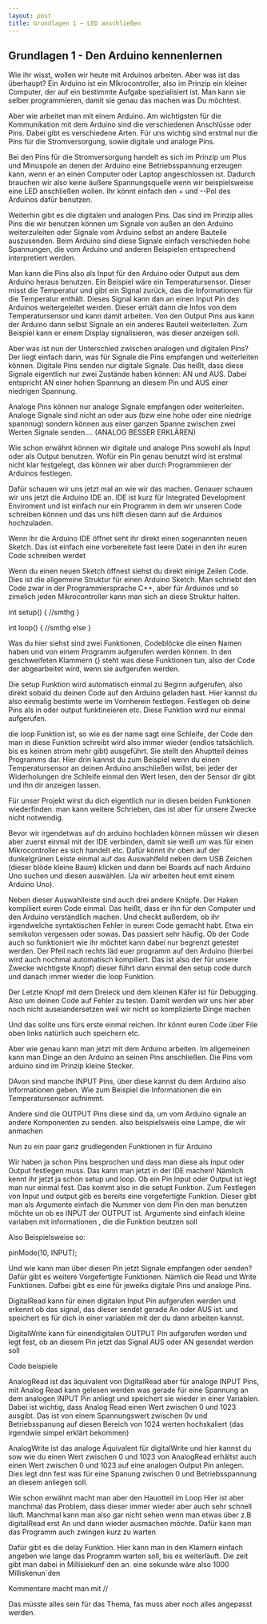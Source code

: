 ```yaml
---
layout: post
title: Grundlagen 1 – LED anschließen
---
```


## Grundlagen 1 - Den Arduino kennenlernen

Wie ihr wisst, wollen wir heute mit Arduinos arbeiten. Aber was ist das überhaupt? Ein Arduino ist ein Mikrocontroller, also im Prinzip ein kleiner Computer, der auf ein bestimmte Aufgabe spezialisiert ist. Man kann sie selber programmieren, damit sie genau das machen was Du möchtest.

Aber wie arbeitet man mit einem Arduino. Am wichtigsten für die Kommunikation mit dem Arduino sind die verschiedenen Anschlüsse oder Pins.
Dabei gibt es verschiedene Arten. Für uns wichtig sind erstmal nur die Pins für die Stromversorgung, sowie digitale und analoge Pins.

Bei den Pins für die Stromversorgung handelt es sich im Prinzip um Plus und Minuspole an denen der Arduino eine Betriebsspannung erzeugen kann, wenn er an einen Computer oder Laptop angeschlossen ist. Dadurch brauchen wir also keine äußere Spannungsquelle wenn wir beispielsweise eine LED anschließen wollen. Ihr könnt einfach den + und --Pol des Arduinos dafür benutzen. 

Weiterhin gibt es die digitalen und analogen Pins. Das sind im Prinzip alles Pins die wir benutzen können um Signale von außen an den Arduino weiterzuleiten oder Signale vom Arduino selbst an andere Bauteile auszusenden. Beim Arduino sind diese Signale einfach verschieden hohe Spannungen, die vom Arduino und anderen Beispielen entsprechend interpretiert werden.


Man kann die Pins also als Input für den Arduino oder Output aus dem Arduino heraus benutzen. Ein Beispiel wäre ein Temperatursensor. Dieser misst die Temperatur und gibt ein Signal zurück, das die Informationen für die Temperatur enthält. Dieses Signal kann dan an einen Input Pin des Arduinos weitergeleitet werden. Dieser erhält dann die Infos von dem Temperatursensor und kann damit arbeiten. Von den Output Pins aus kann der Arduino dann selbst Signale an ein anderes Bauteil weiterleiten. Zum Beispiel kann er einem Display signalisieren, was dieser anzeigen soll.

Aber was ist nun der Unterschied zwischen analogen und digitalen Pins? Der liegt einfach darin, was für Signale die Pins empfangen und weiterleiten können. Digitale Pins senden nur digitale Signale. Das heißt, dass diese Signale eigentlich nur zwei Zustände haben können: AN und AUS. Dabei entspricht AN einer hohen Spannung an diesem Pin und AUS einer niedrigen Spannung.

Analoge Pins können nur analoge Signale empfangen oder weiterleiten. Analoge Signale sind nicht an oder aus (bzw eine hohe oder eine niedrige spannnug) sondern können aus einer ganzen Spanne zwischen zwei Werten Signale senden....
(ANALOG BESSER ERKLÄREN)

Wie schon erwähnt können wir digitale und analoge Pins sowohl als Input oder als Output benutzen. Wofür ein Pin genau benutzt wird ist erstmal nicht klar festgelegt, das können wir aber durch Programmieren der Arduinos festlegen.

Dafür schauen wir uns jetzt mal an wie wir das machen. Genauer schauen wir uns jetzt die Arduino IDE an. IDE ist kurz für Integrated Development Enviroment und ist einfach nur ein Programm in dem wir unseren Code schreiben können und das uns hilft diesen dann auf die Arduinos hochzuladen. 

Wenn ihr die Arduino IDE öffnet seht ihr direkt einen sogenannten neuen Sketch. Das ist einfach eine vorbereitete fast leere Datei in den ihr euren Code schreiben werdet

Wenn du einen neuen Sketch öffnest siehst du direkt einige Zeilen Code. Dies ist die allgemeine Struktur für einen Arduino Sketch. Man schriebt den Code zwar in der Programmiersprache C++, aber für Arduinos und so zimelich jeden Mikrocontroller kann man sich an diese Struktur halten. 

  int setup() {
    //smthg
  }

  int loop() {
    //smthg else
  }

Was du hier siehst sind zwei Funktionen, Codeblöcke die einen Namen haben und von einem Programm aufgerufen werden können. In den geschweifeten Klammern {} steht was diese Funktionen tun, also der Code der abgearbeitet wird, wenn sie aufgerufen werden. 


Die setup Funktion wird automatisch einmal zu Beginn aufgerufen, also direkt sobald du deinen Code auf den Arduino geladen hast. Hier kannst du also einmalig bestimte werte im Vornherein festlegen. Festlegen ob deine Pins als in oder output funktineieren etc. Diese Funktion wird nur einmal aufgerufen.

die loop Funktion ist, so wie es der name sagt eine Schleife, der Code den man in diese Funktion schreibt wird also immer wieder (endlos tatsächlich. bis es keinen strom mehr gibt) ausgeführt. Sie stellt den Ahuptteil deines Programms dar. Hier drin kannst du zum Beispiel wenn du einen Temperatursensor an deinen Arduino anschließen willst, bei jeder der Widerholungen dre Schleife einmal den Wert lesen, den der Sensor dir gibt und ihn dir anzeigen lassen.

Für unser Projekt wirst du dich eigentlich nur in diesen beiden Funktionen wiederfinden. man kann weitere Schrieben, das ist aber für unsere Zwecke nicht notwendig.


Bevor wir irgendetwas auf dn arduino hochladen können müssen wir diesen aber zuerst einmal mit der IDE verbinden, damit sie weiß um was für einen Mikrocontroller es sich handelt etc. Dafür könnt ihr oben auf der dunkelgrünen Leiste einmal auf das Auswahlfeld neben dem USB Zeichen (dieser blöde kleine Baum) klicken und dann bei Boards auf nach Arduino Uno suchen und diesen auswählen. (Ja wir arbeiten heut emit einem Arduino Uno).

Neben dieser Auswahlleiste sind auch drei andere Knöpfe. Der Haken kompiliert euren Code einmal. Das heißt, dass er ihn für den Computer und den Arduino verständlich machen. Und checkt außerdem, ob ihr irgendwelche syntaktischen Fehler in eurem Code gemacht habt. Etwa ein semikolon vergessen oder sowas. Das passiert sehr häufig. Ob der Code auch so funktioniert wie ihr möchtet kann dabei nur begrenzt getestet werden.
Der Pfeil nach rechts läd euer programm auf den Arduino (hierbei wird auch nochmal automatisch kompiliert. Das ist also der für unsere Zwecke wichtigste Knopf) dieser führt dann einmal den setup code durch und danach immer wieder die loop Funktion.

Der Letzte Knopf mit dem Dreieck und dem kleinen Käfer ist für Debugging. Also um deinen Code auf Fehler zu testen. Damit werden wir uns hier aber noch nicht auseiandersetzen weil wir nicht so komplizierte Dinge machen 

Und das sollte uns fürs erste einmal reichen. Ihr könnt euren Code über File oben links natürlich auch speichern etc.

Aber wie genau kann man jetzt mit dem Arduino arbeiten. Im allgemeinen kann man Dinge an den Arduino an seinen Pins anschließen. Die Pins vom arduino sind im Prinzip kleine Stecker. 

DAvon sind manche INPUT Pins, über diese kannst du dem Arduino also Informationen geben. Wie zum Beispiel die Informationen die ein Temperatursensor aufnimmt.

Andere sind die OUTPUT Pins diese sind da, um vom Arduino signale an andere Komponenten zu senden. also beispielsweis eine Lampe, die wir anmachen




Nun zu ein paar ganz grudlegenden Funktionen in für Arduino

Wir haben ja schon Pins besprochen und dass man diese als Input oder Output festlegen muss. Das kann man jetzt in der IDE machen! Nämlich kennt ihr jetzt ja schon setup und loop. Ob ein Pin Input oder Output ist legt man nur einmal fest. Das kommt also in die setupt Funktion. Zum Festlegen von Input und output gitb es bereits eine vorgefertigte Funktion. Dieser gibt man als Argumente einfach die Nummer von dem Pin den man benutzen möchte un ob es INPUT der OUTPUT ist. Argumente sind einfach kleine variaben mit informationen , die die Funktion beutzen soll

Also Beispielsweise so:

pinMode(10, INPUT);

Und wie kann man über diesen Pin jetzt Signale empfangen oder senden? Dafür gibt es weitere Vorgefertigte Funktionen. Nämlich die Read und Write Funktionen. Dafbei gibt es eine für jeweiks digitale Pins und analoge Pins.

DigitalRead kann für einen digitalen Input Pin aufgerufen werden und erkennt ob das signal, das dieser sendet gerade An oder AUS ist. und speichert es für dich in einer variablen mit der du dann arbeiten kannst.

DigitalWrite kann für einendigitalen  OUTPUT Pin aufgerufen werden und legt fest, ob an diesem Pin jetzt das Signal AUS oder AN gesendet werden soll

Code beispiele


AnalogRead ist das äquivalent von DigitalRead aber für analoge INPUT Pins, mit Analog Read kann gelesen werden was gerade für eine Spannung an dem analogen INPUT Pin anliegt und speichert sie wieder in einer Variablen. Dabei ist wichtig, dass Analog Read einen Wert zwischen 0 und 1023 ausgibt. Das ist von einem Spannungswert zwischen 0v und Betriebsspanung auf diesen Bereich von 1024 werten hochskaliert (das irgendwie simpel erklärt bekommen) 

AnalogWrite ist das analoge Äquivalent für digitalWrite und hier kannst du sow wie du einen Wert zwischen 0 und 1023 von AnalogRead erhältst auch einen Wert zwischen 0 und 1023 auf eine analogen Output Pin anlegen. Dies legt dnn fest was für eine Spanung zwischen 0 und Betriebsspannung an diesem anliegen soll.



Wie schon erwähnt macht man aber den Hauotteil im Loop
Hier ist aber manchmal das Problem, dass dieser immer wieder aber auch sehr schnell läuft. Manchmal kann man also gar nicht sehen wenn man etwas über z.B digitalRead erst An und dann wieder ausmachen möchte. Dafür kann man das Programm auch zwingen kurz zu warten

Dafür gibt es die delay Funktion. Hier kann man in den Klamern einfach angeben wie lange das Programm warten soll, bis es weiterläuft. Die zeit gibt man dabei in Millisiekunf´den an. eine sekunde wäre also 1000 Milliskenun´den


Kommentare macht man mit //





Das müsste alles sein für das Thema, fas muss aber noch alles angepasst werden.
